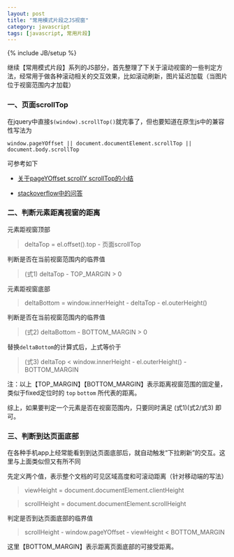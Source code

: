 ```yaml
---
layout: post
title: "常用模式片段之JS视窗"
category: javascript
tags: [javascript, 常用片段]
---
```

{% include JB/setup %}

继续【常用模式片段】系列的JS部分，首先整理了下关于滚动视窗的一些判定方法，经常用于做各种滚动相关的交互效果，比如滚动刷新，图片延迟加载（当图片位于视窗范围内才加载）

<!-- break -->

### 一、页面scrollTop

在jquery中直接`$(window).scrollTop()`就完事了，但也要知道在原生js中的兼容性写法为

```
window.pageYOffset || document.documentElement.scrollTop || document.body.scrollTop
```

可参考如下

- [关于pageYOffset scrollY scrollTop的小结](http://www.cnblogs.com/freshbird/p/3422972.html)

- [stackoverflow中的问答](http://stackoverflow.com/questions/19618545/body-scrolltop-vs-documentelement-scrolltop-vs-window-pagyoffset-vs-window-scrol)


### 二、判断元素距离视窗的距离

元素距视窗顶部

> deltaTop = el.offset().top - 页面scrollTop

判断是否在当前视窗范围内的临界值

> (式1)  deltaTop - TOP_MARGIN > 0

元素距视窗底部

> deltaBottom = window.innerHeight - deltaTop - el.outerHeight()

判断是否在当前视窗范围内的临界值

> (式2)  deltaBottom - BOTTOM_MARGIN > 0

替换`deltaBottom`的计算式后，上式等价于

> (式3)  deltaTop < window.innerHeight - el.outerHeight() - BOTTOM_MARGIN

注：以上【TOP_MARGIN】【BOTTOM_MARGIN】表示距离视窗范围的固定量，类似于fixed定位时的 `top` `bottom` 所代表的距离。

综上，如果要判定一个元素是否在视窗范围内，只要同时满足 (式1)(式2/式3) 即可。


### 三、判断到达页面底部

在各种手机app上经常能看到到达页面底部后，就自动触发“下拉刷新”的交互。这里与上面类似但又有所不同

先定义两个值，表示整个文档的可见区域高度和可滚动距离（针对移动端的写法）

> viewHeight = document.documentElement.clientHeight

> scrollHeight = document.documentElement.scrollHeight

判定是否到达页面底部的临界值

> scrollHeight - window.pageYOffset - viewHeight < BOTTOM_MARGIN

这里【BOTTOM_MARGIN】表示距离页面底部的可接受距离。


